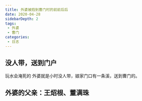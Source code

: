 ```yaml
---
title: 外婆被抱到曹门村的前前后后
date: 2020-04-28
sidebarDepth: 2
tags:
 - 外婆
 - 曹门
categories:
 - 日志
---
```


## 没人带，送到门户
玩水会淹死的
外婆就是小时没人带，娘家门口有一条溪，送到曹门的。


## 外婆的父亲：王炤根、董满珠